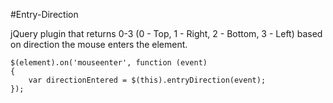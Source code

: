 #Entry-Direction

jQuery plugin that returns 0-3 (0 - Top, 1 - Right, 2 - Bottom, 3 - Left) based on direction the mouse enters the element.

```
$(element).on('mouseenter', function (event)
{
	var directionEntered = $(this).entryDirection(event);
});
```